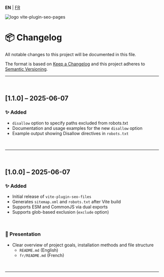 **EN** | [FR](./fr/CHANGELOG.md)

<div>
  <img src="https://browserux.com/assets/img/logo/logo-vite-plugin-seo-pages.png" alt="logo vite-plugin-seo-pages"/>
</div>

# 📦 Changelog

All notable changes to this project will be documented in this file.

The format is based on [Keep a Changelog](https://keepachangelog.com)
and this project adheres to [Semantic Versioning](https://semver.org).

---

<br>

## [1.1.0] – 2025-06-07

### ✨ Added

- `disallow` option to specify paths excluded from robots.txt
- Documentation and usage examples for the new `disallow` option
- Example output showing Disallow directives in `robots.txt`

<br>

---

<br>

## [1.0.0] – 2025-06-07

### ✨ Added

- Initial release of `vite-plugin-seo-files`
- Generates `sitemap.xml` and `robots.txt` after Vite build
- Supports ESM and CommonJS via dual exports
- Supports glob-based exclusion (`exclude` option)

<br>

### 📘 Presentation

- Clear overview of project goals, installation methods and file structure
  - `README.md` (English)
  - `fr/README.md` (French)
  
<br>

---